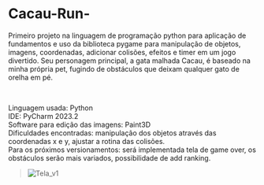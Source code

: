 # Cacau-Run-

Primeiro projeto na linguagem de programação python para aplicação de fundamentos e uso da biblioteca pygame para manipulação de objetos, imagens, coordenadas, adicionar colisões, efeitos e timer em um jogo divertido. Seu personagem principal, a gata malhada Cacau, é baseado na minha própria pet, fugindo de obstáculos que deixam qualquer gato de orelha em pé.

<br>

Linguagem usada: Python<br>
IDE: PyCharm 2023.2<br>
Software para edição das imagens: Paint3D<br>
Dificuldades encontradas: manipulação dos objetos através das coordenadas x e y, ajustar a rotina das colisões.<br>
Para os próximos versionamentos: será implementada tela de game over, os obstáculos serão mais variados, possibilidade de add ranking. 

> ![Tela_v1](https://user-images.githubusercontent.com/141172637/257938979-2aeaa2e2-da71-4958-9ed8-8b52bfc90230.png)
